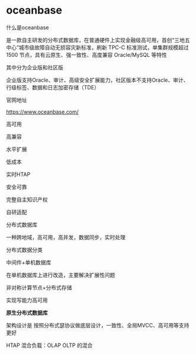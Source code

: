 # oceanbase

什么是oceanbase

是一款自主研发的分布式数据库，在普通硬件上实现金融级高可用，首创“三地五中心”城市级故障自动无损容灾新标准，刷新 TPC-C 标准测试，单集群规模超过 1500 节点，具有云原生、强一致性、高度兼容 Oracle/MySQL 等特性

其中分为企业版和社区版

企业版支持Oracle、审计、高级安全扩展能力，社区版本不支持Oracle、审计、行级标签、数据和日志加密存储（TDE）

官网地址

https://www.oceanbase.com/

高可用

高兼容

水平扩展

低成本

实时HTAP

安全可靠

完整自主知识产权

自研适配



分布式数据库

一种跨地域，高可用，高并发，数据同步，实时处理

分布式数据分类

中间件+单机数据库 

在单机数据库上进行改造，主要解决扩展性问题

非对称计算节点+分布式存储

实现写能力高可用

**原生分布式数据库**

架构设计是 按照分布式瑟协议做底层设计，一致性、全局MVCC、高可用等支持更好

HTAP 混合负载：OLAP OLTP 的混合